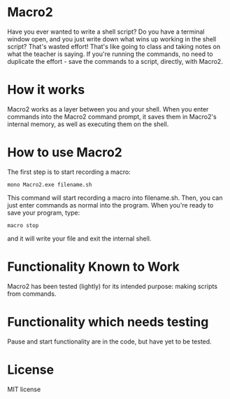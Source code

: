 # Macro2
Have you ever wanted to write a shell script? Do you have a terminal window open, and you just write down what wins up working in the shell script? That's wasted effort! That's like going to class and taking notes on what the teacher is saying. If you're running the commands, no need to duplicate the effort - save the commands to a script, directly, with Macro2.

# How it works
Macro2 works as a layer between you and your shell. When you enter commands into the Macro2 command prompt, it saves them in Macro2's internal memory, as well as executing them on the shell.

# How to use Macro2
The first step is to start recording a macro:

    mono Macro2.exe filename.sh

This command will start recording a macro into filename.sh. Then, you can just enter commands as normal into the program. When you're ready to save your program, type:

    macro stop

and it will write your file and exit the internal shell.

# Functionality Known to Work
Macro2 has been tested (lightly) for its intended purpose: making scripts from commands. 

# Functionality which needs testing
Pause and start functionality are in the code, but have yet to be tested.

# License
MIT license